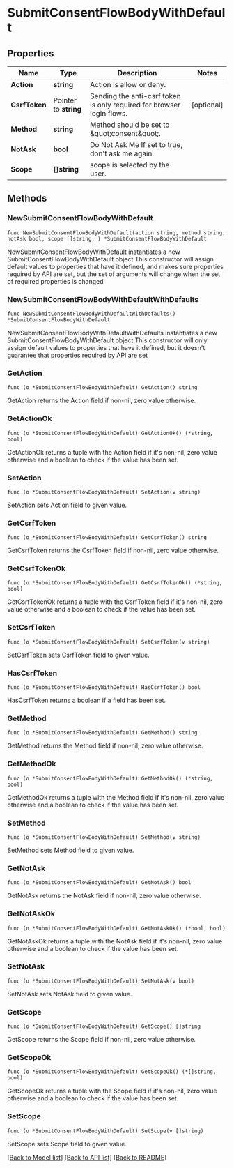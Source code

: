 # SubmitConsentFlowBodyWithDefault

## Properties

Name | Type | Description | Notes
------------ | ------------- | ------------- | -------------
**Action** | **string** | Action is allow or deny. | 
**CsrfToken** | Pointer to **string** | Sending the anti-csrf token is only required for browser login flows. | [optional] 
**Method** | **string** | Method should be set to \&quot;consent\&quot;. | 
**NotAsk** | **bool** | Do Not Ask Me  If set to true, don&#39;t ask me again. | 
**Scope** | **[]string** | scope is selected by the user. | 

## Methods

### NewSubmitConsentFlowBodyWithDefault

`func NewSubmitConsentFlowBodyWithDefault(action string, method string, notAsk bool, scope []string, ) *SubmitConsentFlowBodyWithDefault`

NewSubmitConsentFlowBodyWithDefault instantiates a new SubmitConsentFlowBodyWithDefault object
This constructor will assign default values to properties that have it defined,
and makes sure properties required by API are set, but the set of arguments
will change when the set of required properties is changed

### NewSubmitConsentFlowBodyWithDefaultWithDefaults

`func NewSubmitConsentFlowBodyWithDefaultWithDefaults() *SubmitConsentFlowBodyWithDefault`

NewSubmitConsentFlowBodyWithDefaultWithDefaults instantiates a new SubmitConsentFlowBodyWithDefault object
This constructor will only assign default values to properties that have it defined,
but it doesn't guarantee that properties required by API are set

### GetAction

`func (o *SubmitConsentFlowBodyWithDefault) GetAction() string`

GetAction returns the Action field if non-nil, zero value otherwise.

### GetActionOk

`func (o *SubmitConsentFlowBodyWithDefault) GetActionOk() (*string, bool)`

GetActionOk returns a tuple with the Action field if it's non-nil, zero value otherwise
and a boolean to check if the value has been set.

### SetAction

`func (o *SubmitConsentFlowBodyWithDefault) SetAction(v string)`

SetAction sets Action field to given value.


### GetCsrfToken

`func (o *SubmitConsentFlowBodyWithDefault) GetCsrfToken() string`

GetCsrfToken returns the CsrfToken field if non-nil, zero value otherwise.

### GetCsrfTokenOk

`func (o *SubmitConsentFlowBodyWithDefault) GetCsrfTokenOk() (*string, bool)`

GetCsrfTokenOk returns a tuple with the CsrfToken field if it's non-nil, zero value otherwise
and a boolean to check if the value has been set.

### SetCsrfToken

`func (o *SubmitConsentFlowBodyWithDefault) SetCsrfToken(v string)`

SetCsrfToken sets CsrfToken field to given value.

### HasCsrfToken

`func (o *SubmitConsentFlowBodyWithDefault) HasCsrfToken() bool`

HasCsrfToken returns a boolean if a field has been set.

### GetMethod

`func (o *SubmitConsentFlowBodyWithDefault) GetMethod() string`

GetMethod returns the Method field if non-nil, zero value otherwise.

### GetMethodOk

`func (o *SubmitConsentFlowBodyWithDefault) GetMethodOk() (*string, bool)`

GetMethodOk returns a tuple with the Method field if it's non-nil, zero value otherwise
and a boolean to check if the value has been set.

### SetMethod

`func (o *SubmitConsentFlowBodyWithDefault) SetMethod(v string)`

SetMethod sets Method field to given value.


### GetNotAsk

`func (o *SubmitConsentFlowBodyWithDefault) GetNotAsk() bool`

GetNotAsk returns the NotAsk field if non-nil, zero value otherwise.

### GetNotAskOk

`func (o *SubmitConsentFlowBodyWithDefault) GetNotAskOk() (*bool, bool)`

GetNotAskOk returns a tuple with the NotAsk field if it's non-nil, zero value otherwise
and a boolean to check if the value has been set.

### SetNotAsk

`func (o *SubmitConsentFlowBodyWithDefault) SetNotAsk(v bool)`

SetNotAsk sets NotAsk field to given value.


### GetScope

`func (o *SubmitConsentFlowBodyWithDefault) GetScope() []string`

GetScope returns the Scope field if non-nil, zero value otherwise.

### GetScopeOk

`func (o *SubmitConsentFlowBodyWithDefault) GetScopeOk() (*[]string, bool)`

GetScopeOk returns a tuple with the Scope field if it's non-nil, zero value otherwise
and a boolean to check if the value has been set.

### SetScope

`func (o *SubmitConsentFlowBodyWithDefault) SetScope(v []string)`

SetScope sets Scope field to given value.



[[Back to Model list]](../README.md#documentation-for-models) [[Back to API list]](../README.md#documentation-for-api-endpoints) [[Back to README]](../README.md)


